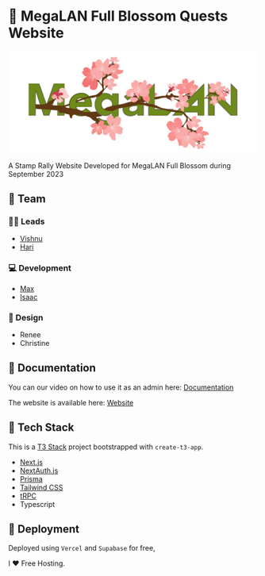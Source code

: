 # 🌸 MegaLAN Full Blossom Quests Website

![logo](public/megalan-logo.png)

A Stamp Rally Website Developed for MegaLAN Full Blossom during September 2023

## 🌼 Team

### 🧑‍💻 Leads

- [Vishnu](https://github.com/VishnuPrateek1)
- [Hari](https://hari-portfolio-ten.vercel.app)

### 💻 Development

- [Max](https://github.com/max8539)
- [Isaac](https://github.com/Gyoumi)

### 🎨 Design

- Renee
- Christine

## 🍃 Documentation

You can our video on how to use it as an admin here: [Documentation](https://youtu.be/ayUnhIeEo9k)

The website is available here: [Website](https://www.quests.megalan.com.au/)

## 🌺 Tech Stack

This is a [T3 Stack](https://create.t3.gg/) project bootstrapped with `create-t3-app`.

- [Next.js](https://nextjs.org)
- [NextAuth.js](https://next-auth.js.org)
- [Prisma](https://prisma.io)
- [Tailwind CSS](https://tailwindcss.com)
- [tRPC](https://trpc.io)
- Typescript

## 🌄 Deployment

Deployed using `Vercel` and `Supabase` for free,

I ❤️ Free Hosting.

